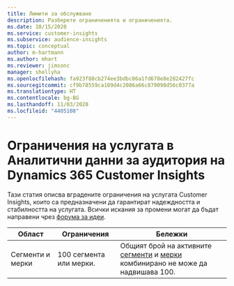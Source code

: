 ```yaml
---
title: Лимити за обслужване
description: Разберете ограниченията и ограниченията.
ms.date: 10/15/2020
ms.service: customer-insights
ms.subservice: audience-insights
ms.topic: conceptual
author: m-hartmann
ms.author: mhart
ms.reviewer: jimsonc
manager: shellyha
ms.openlocfilehash: fa923f88cb274ee3bdbc86a1fd678e8e282427fc
ms.sourcegitcommit: cf9b78559ca189d4c2086a66c879098d56c0377a
ms.translationtype: HT
ms.contentlocale: bg-BG
ms.lasthandoff: 11/03/2020
ms.locfileid: "4405108"
---
```

# <a name="service-limits-in-dynamics-365-customer-insights-audience-insights-capability"></a>Ограничения на услугата в Аналитични данни за аудитория на Dynamics 365 Customer Insights

Тази статия описва вградените ограничения на услугата Customer Insights, които са предназначени да гарантират надеждността и стабилността на услугата. Всички искания за промени могат да бъдат направени чрез [форума за идеи](https://go.microsoft.com/fwlink/?linkid=2074172). 
 
| Област  | Ограничения  | Бележки |
|-------------|---------------------------------------------------------------------|---------------------------------------------------------------------|
| Сегменти и мерки | 100 сегмента или мерки. | Общият брой на активните [сегменти](segments.md) и [мерки](measures.md) комбинирано не може да надвишава 100.  |
